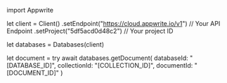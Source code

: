 import Appwrite

let client = Client()
    .setEndpoint("https://cloud.appwrite.io/v1") // Your API Endpoint
    .setProject("5df5acd0d48c2") // Your project ID

let databases = Databases(client)

let document = try await databases.getDocument(
    databaseId: &quot;[DATABASE_ID]&quot;,
    collectionId: &quot;[COLLECTION_ID]&quot;,
    documentId: &quot;[DOCUMENT_ID]&quot;
)

